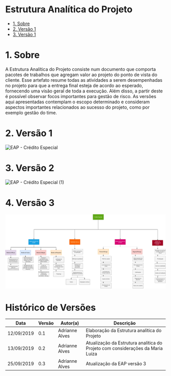 # Estrutura Analítica do Projeto

* [1. Sobre](#_1-Sobre)
* [2. Versão 1](#_2-Versão-1)
* [3. Versão 1](#_3-Versão-2)

# 1. Sobre

A Estrutura Analítica do Projeto consiste num documento que comporta pacotes de trabalhos que agregam valor ao projeto do ponto de vista do cliente. Esse artefato resume todas as atividades a serem desempenhadas no projeto para que a entrega final esteja de acordo ao esperado, fornecendo uma visão geral de toda a execução. Além disso, a partir deste é possível observar focos importantes para gestão de risco. As versões aqui apresentadas contemplam o escopo determinado e consideram aspectos importantes relacionados ao sucesso do projeto, como por exemplo gestão do time. 

# 2. Versão 1

![EAP - Crédito Especial](https://user-images.githubusercontent.com/16694289/64859979-1c9f6e80-d602-11e9-9c06-5ffe401110e6.png)

# 3. Versão 2

![EAP - Crédito Especial (1)](https://user-images.githubusercontent.com/16694289/64900638-a3873200-d668-11e9-9f4e-0ea2f6a7a511.png)

# 4. Versão 3

![](../images/eap.png)



# Histórico de Versões

| Data | Versão | Autor(a) | Descrição |
| - | - | - | - |
| 12/09/2019 | 0.1 | Adrianne Alves | Elaboração da Estrutura analítica do Projeto |
| 13/09/2019 | 0.2 | Adrianne Alves | Atualização da Estrutura analítica do Projeto com considerações da Maria Luiza |
| 25/09/2019 | 0.3 | Adrianne Alves | Atualização da EAP versão 3 |